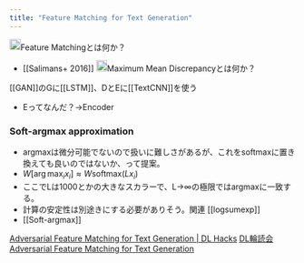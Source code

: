 ```yaml
---
title: "Feature Matching for Text Generation"
---
```


<img src='https://scrapbox.io/api/pages/nishio/nishio/icon' alt='nishio.icon' height="19.5"/>Feature Matchingとは何か？
- [[Salimans+ 2016]]
<img src='https://scrapbox.io/api/pages/nishio/nishio/icon' alt='nishio.icon' height="19.5"/>Maximum Mean Discrepancyとは何か？

[[GAN]]のGに[[LSTM]]、DとEに[[TextCNN]]を使う
- Eってなんだ？→Encoder

### Soft-argmax approximation
- argmaxは微分可能でないので扱いに難しさがあるが、これをsoftmaxに置き換えても良いのではないか、って提案。
- $W[\arg\max_i x_i] \approx W \mathrm{softmax}(L x_i)$
- ここでLは1000とかの大きなスカラーで、L→∞の極限ではargmaxに一致する。
- 計算の安定性は別途きにする必要がありそう。関連 [[logsumexp]]
- [[Soft-argmax]]

[Adversarial Feature Matching for Text Generation | DL Hacks](https://hacks.deeplearning.jp/adversarial-feature-matching-for-text-generation/)
[DL輪読会 Adversarial Feature Matching for Text Generation](https://www.slideshare.net/DeepLearningJP2016/dladversarial-feature-matching-for-text-generation)
